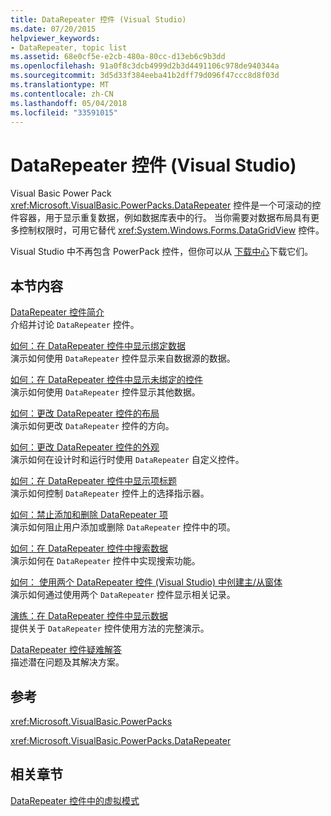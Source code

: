 ```yaml
---
title: DataRepeater 控件 (Visual Studio)
ms.date: 07/20/2015
helpviewer_keywords:
- DataRepeater, topic list
ms.assetid: 68e0cf5e-e2cb-480a-80cc-d13eb6c9b3dd
ms.openlocfilehash: 91a0f8c3dcb4999d2b3d4491106c978de940344a
ms.sourcegitcommit: 3d5d33f384eeba41b2dff79d096f47ccc8d8f03d
ms.translationtype: MT
ms.contentlocale: zh-CN
ms.lasthandoff: 05/04/2018
ms.locfileid: "33591015"
---
```

# <a name="datarepeater-control-visual-studio"></a>DataRepeater 控件 (Visual Studio)
Visual Basic Power Pack <xref:Microsoft.VisualBasic.PowerPacks.DataRepeater> 控件是一个可滚动的控件容器，用于显示重复数据，例如数据库表中的行。 当你需要对数据布局具有更多控制权限时，可用它替代 <xref:System.Windows.Forms.DataGridView> 控件。  
  
 Visual Studio 中不再包含 PowerPack 控件，但你可以从 [下载中心](http://www.microsoft.com/en-us/download/details.aspx?id=25169)下载它们。  
  
## <a name="in-this-section"></a>本节内容  
 [DataRepeater 控件简介](../../../visual-basic/developing-apps/windows-forms/introduction-to-the-datarepeater-control-visual-studio.md)  
 介绍并讨论 `DataRepeater` 控件。  
  
 [如何：在 DataRepeater 控件中显示绑定数据](../../../visual-basic/developing-apps/windows-forms/how-to-display-bound-data-in-a-datarepeater-control-visual-studio.md)  
 演示如何使用 `DataRepeater` 控件显示来自数据源的数据。  
  
 [如何：在 DataRepeater 控件中显示未绑定的控件](../../../visual-basic/developing-apps/windows-forms/how-to-display-unbound-controls-in-a-datarepeater-control-visual-studio.md)  
 演示如何使用 `DataRepeater` 控件显示其他数据。  
  
 [如何：更改 DataRepeater 控件的布局](../../../visual-basic/developing-apps/windows-forms/how-to-change-the-layout-of-a-datarepeater-control-visual-studio.md)  
 演示如何更改 `DataRepeater` 控件的方向。  
  
 [如何：更改 DataRepeater 控件的外观](../../../visual-basic/developing-apps/windows-forms/how-to-change-the-appearance-of-a-datarepeater-control-visual-studio.md)  
 演示如何在设计时和运行时使用 `DataRepeater` 自定义控件。  
  
 [如何：在 DataRepeater 控件中显示项标题](../../../visual-basic/developing-apps/windows-forms/how-to-display-item-headers-in-a-datarepeater-control-visual-studio.md)  
 演示如何控制 `DataRepeater` 控件上的选择指示器。  
  
 [如何：禁止添加和删除 DataRepeater 项](../../../visual-basic/developing-apps/windows-forms/how-to-disable-adding-and-deleting-datarepeater-items-visual-studio.md)  
 演示如何阻止用户添加或删除 `DataRepeater` 控件中的项。  
  
 [如何：在 DataRepeater 控件中搜索数据](../../../visual-basic/developing-apps/windows-forms/how-to-search-data-in-a-datarepeater-control-visual-studio.md)  
 演示如何在 `DataRepeater` 控件中实现搜索功能。  
  
 [如何： 使用两个 DataRepeater 控件 (Visual Studio) 中创建主/从窗体](../../../visual-basic/developing-apps/windows-forms/how-to-create-a-master-detail-form-by-using-two-datarepeater-controls.md)  
 演示如何通过使用两个 `DataRepeater` 控件显示相关记录。  
  
 [演练：在 DataRepeater 控件中显示数据](../../../visual-basic/developing-apps/windows-forms/walkthrough-displaying-data-in-a-datarepeater-control-visual-studio.md)  
 提供关于 `DataRepeater` 控件使用方法的完整演示。  
  
 [DataRepeater 控件疑难解答](../../../visual-basic/developing-apps/windows-forms/troubleshooting-the-datarepeater-control-visual-studio.md)  
 描述潜在问题及其解决方案。  
  
## <a name="reference"></a>参考  
 <xref:Microsoft.VisualBasic.PowerPacks>  
  
 <xref:Microsoft.VisualBasic.PowerPacks.DataRepeater>  
  
## <a name="related-sections"></a>相关章节  
 [DataRepeater 控件中的虚拟模式](../../../visual-basic/developing-apps/windows-forms/virtual-mode-in-the-datarepeater-control-visual-studio.md)
